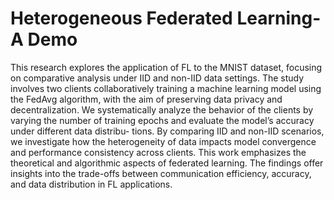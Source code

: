 # Heterogeneous Federated Learning- A Demo
This research explores the application of FL to the MNIST dataset, focusing on comparative
analysis under IID and non-IID data settings. The study involves two clients collaboratively
training a machine learning model using the FedAvg algorithm, with the aim of preserving data
privacy and decentralization. We systematically analyze the behavior of the clients by varying
the number of training epochs and evaluate the model’s accuracy under different data distribu-
tions. By comparing IID and non-IID scenarios, we investigate how the heterogeneity of data
impacts model convergence and performance consistency across clients. This work emphasizes
the theoretical and algorithmic aspects of federated learning. The findings offer insights into the
trade-offs between communication efficiency, accuracy, and data distribution in FL applications.
